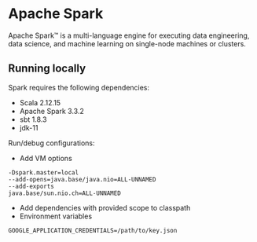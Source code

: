 # Apache Spark

Apache Spark™ is a multi-language engine for executing data engineering, data science, and machine learning on single-node machines or clusters.

## Running locally

Spark requires the following dependencies:

- Scala 2.12.15
- Apache Spark 3.3.2
- sbt 1.8.3
- jdk-11

Run/debug configurations:

- Add VM options
```
-Dspark.master=local
--add-opens=java.base/java.nio=ALL-UNNAMED
--add-exports
java.base/sun.nio.ch=ALL-UNNAMED
```
- Add dependencies with provided scope to classpath
- Environment variables
```
GOOGLE_APPLICATION_CREDENTIALS=/path/to/key.json
```